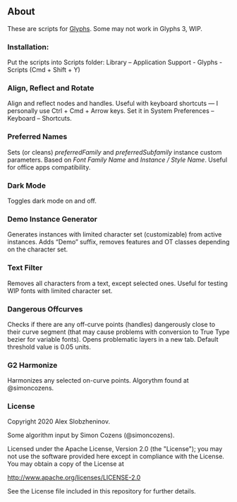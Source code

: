 ## About

These are scripts for [Glyphs](https://glyphsapp.com/). Some may not work in Glyphs 3, WIP.

### Installation: 
Put the scripts into Scripts folder: Library – Application Support - Glyphs - Scripts
(Cmd + Shift + Y)

### Align, Reflect and Rotate
Align and reflect nodes and handles. Useful with keyboard shortcuts — I personally use Ctrl + Cmd + Arrow keys. Set it in System Preferences – Keyboard – Shortcuts.

### Preferred Names
Sets (or cleans) *preferredFamily* and *preferredSubfamily* instance custom parameters. Based on *Font Family Name* and *Instance / Style Name*. Useful for office apps compatibility.

### Dark Mode
Toggles dark mode on and off.

### Demo Instance Generator
Generates instances with limited character set (customizable) from active instances. Adds “Demo” suffix, removes features and OT classes depending on the character set.

### Text Filter
Removes all characters from a text, except selected ones. Useful for testing WIP fonts with limited character set.

### Dangerous Offcurves
Checks if there are any off-curve points (handles) dangerously close to their curve segment (that may cause problems with conversion to True Type bezier for variable fonts). Opens problematic layers in a new tab. Default threshold value is 0.05 units.

### G2 Harmonize
Harmonizes any selected on-curve points. Algorythm found at @simoncozens.




### License
Copyright 2020 Alex Slobzheninov.

Some algorithm input by Simon Cozens (@simoncozens).

Licensed under the Apache License, Version 2.0 (the "License"); you may not use the software provided here except in compliance with the License. You may obtain a copy of the License at

http://www.apache.org/licenses/LICENSE-2.0

See the License file included in this repository for further details.
